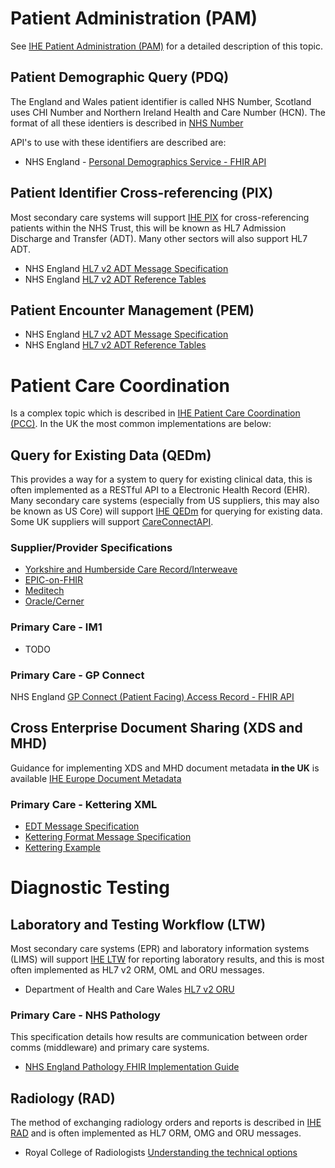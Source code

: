 
# Patient Administration (PAM)

See [IHE Patient Administration (PAM)](https://profiles.ihe.net/ITI/TF/Volume1/ch-14.html) for a detailed description of this topic.

## Patient Demographic Query (PDQ)

The England and Wales patient identifier is called NHS Number, Scotland uses CHI Number and Northern Ireland Health and Care Number (HCN). The format of all these identiers is described in [NHS Number](https://en.wikipedia.org/wiki/NHS_number)

API's to use with these identifiers are described are:

- NHS England - [Personal Demographics Service - FHIR API](https://digital.nhs.uk/developer/api-catalogue/personal-demographics-service-fhir)

## Patient Identifier Cross-referencing (PIX)

Most secondary care systems will support [IHE PIX](https://profiles.ihe.net/ITI/TF/Volume1/ch-5.html) for cross-referencing patients within the NHS Trust, this will be known as HL7 Admission Discharge and Transfer (ADT). Many other sectors will also support HL7 ADT.

- NHS England [HL7 v2 ADT Message Specification](HL7/HSCIC-ITK-HL7-V2-Message-Specifications.pdf)
- NHS England [HL7 v2 ADT Reference Tables](HL7/HSCIC-ITK-HL7-V2-Reference-Tables.pdf)

## Patient Encounter Management (PEM)

- NHS England [HL7 v2 ADT Message Specification](HL7/HSCIC-ITK-HL7-V2-Message-Specifications.pdf)
- NHS England [HL7 v2 ADT Reference Tables](HL7/HSCIC-ITK-HL7-V2-Reference-Tables.pdf)

# Patient Care Coordination

Is a complex topic which is described in [IHE Patient Care Coordination (PCC)](https://www.ihe.net/resources/technical_frameworks/#pcc). In the UK the most common implementations are below:

## Query for Existing Data (QEDm)

This provides a way for a system to query for existing clinical data, this is often implemented as a RESTful API to a Electronic Health Record (EHR).
Many secondary care systems (especially from US suppliers, this may also be known as US Core) will support [IHE QEDm](https://profiles.ihe.net/ITI/TF/Volume1/ch-10.html) for querying for existing data. Some UK suppliers will support [CareConnectAPI](https://nhsconnect.github.io/CareConnectAPI/). 

### Supplier/Provider Specifications

- [Yorkshire and Humberside Care Record/Interweave](https://fhir.interweavedigital.com/R4/index.html)
- [EPIC-on-FHIR](https://fhir.epic.com/)
- [Meditech](https://fhir.meditech.com/)
- [Oracle/Cerner](https://docs.oracle.com/en/industries/health/millennium-platform-apis/mfrap/r4_overview.html)

### Primary Care - IM1

- TODO

### Primary Care - GP Connect

NHS England [GP Connect (Patient Facing) Access Record - FHIR API](https://simplifier.net/guide/gp-connect-patient-facing-access-record)

## Cross Enterprise Document Sharing (XDS and MHD)

Guidance for implementing XDS and MHD document metadata **in the UK** is available [IHE Europe Document Metadata](https://www.ihe-europe.net/sites/default/files/2017-11/IHE_ITI_XDS_Metadata_Guidelines_v1.0.pdf)

### Primary Care - Kettering XML

- [EDT Message Specification](kettering/EDT_Message_Specification_v3.0.7.pdf)
- [Kettering Format Message Specification](kettering/Kettering_Format_Messages_in_Vision.pdf)
- [Kettering Example](kettering/KetteringExample.xml)

# Diagnostic Testing

## Laboratory and Testing Workflow (LTW)

Most secondary care systems (EPR) and laboratory information systems (LIMS) will support [IHE LTW](https://profiles.ihe.net/ITI/TF/Volume1/ch-16.html) for reporting laboratory results, and this is most often implemented as HL7 v2 ORM, OML and ORU messages.

- Department of Health and Care Wales [HL7 v2 ORU](HL7/DHCW-HL7-v2-5-1-ORUR01-Specification.pdf)

### Primary Care - NHS Pathology

This specification details how results are communication between order comms (middleware) and primary care systems.

- [NHS England Pathology FHIR Implementation Guide](https://simplifier.net/guide/pathology-fhir-implementation-guide/home?version=0.2.0)

## Radiology (RAD)

The method of exchanging radiology orders and reports is described in [IHE RAD](https://profiles.ihe.net/ITI/TF/Volume1/ch-17.html) and is often implemented as HL7 ORM, OMG and ORU messages.

- Royal College of Radiologists [Understanding the technical options](https://www.rcr.ac.uk/media/wwtp2mif/rcr-publications_radiology-reporting-networks-understanding-the-technical-options_march-2022.pdf)
